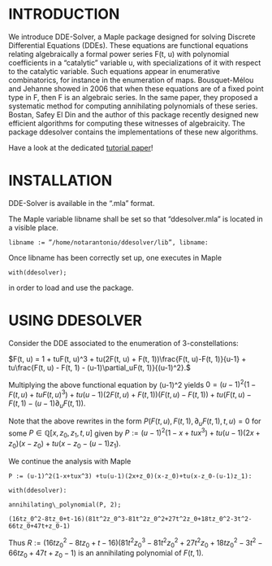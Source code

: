 # **INTRODUCTION**

We introduce DDE-Solver, a Maple package designed for solving Discrete Differential
Equations (DDEs). These equations are functional equations relating algebraically a formal
power series F(t, u) with polynomial coefficients in a “catalytic” variable u, with
specializations of it with respect to the catalytic variable. Such equations appear in
enumerative combinatorics, for instance in the enumeration of maps. Bousquet-Mélou and
Jehanne showed in 2006 that when these equations are of a fixed point type in F, then F is
an algebraic series. In the same paper, they proposed a systematic method for computing
annihilating polynomials of these series. Bostan, Safey El Din and the author of this package
recently designed new efficient algorithms for computing these witnesses of algebraicity. 
The package ddesolver contains the implementations of these new algorithms.

Have a look at the dedicated [tutorial paper](https://mathexp.eu/notarantonio/papers/ddesolver.pdf)!   


# **INSTALLATION**

DDE-Solver is available in the “.mla” format.

The Maple variable libname shall be set so that “ddesolver.mla” is
located in a visible place.

```
libname := ”/home/notarantonio/ddesolver/lib”, libname:
```

Once libname has been correctly set up, one executes in Maple

```
with(ddesolver);
```

in order to load and use the package.


# **USING DDESOLVER**

  Consider the DDE associated to the enumeration of 3-constellations:
    
   $F(t, u) = 1 + tuF(t, u)^3 + tu(2F(t, u) + F(t, 1))\frac{F(t, u)-F(t, 1)}{u-1}
            + tu\frac{F(t, u) - F(t, 1) - (u-1)\partial_uF(t, 1)}{(u-1)^2}.$
            
  Multiplying the above functional equation by (u-1)^2 yields
     $0=(u-1)^2(1-F(t, u) + tuF(t, u)^3) + tu(u-1)(2F(t, u) + F(t, 1))(F(t, u)-F(t, 1))
      +  tu(F(t, u) - F(t, 1) - (u-1)\partial_uF(t, 1)).$
      
  Note that the above rewrites in the form $P(F(t, u), F(t, 1), \partial_uF(t, 1), t, u)=0$
  for some $P\in\mathbb{Q}[x, z_0, z_1, t, u]$ given by
    $P := (u-1)^2(1-x+tux^3) +tu(u-1)(2x+z_0)(x-z_0)+tu(x-z_0-(u-1)z_1)$.
    
  We continue the analysis with Maple
    
    P := (u-1)^2(1-x+tux^3) +tu(u-1)(2x+z_0)(x-z_0)+tu(x-z_0-(u-1)z_1):
    
    with(ddesolver):

    annihilating\_polynomial(P, 2);
 
    (16tz_0^2-8tz_0+t-16)(81t^2z_0^3-81t^2z_0^2+27t^2z_0+18tz_0^2-3t^2-66tz_0+47t+z_0-1)

  Thus $R := (16tz_0^2-8tz_0+t-16)(81t^2z_0^3-81t^2z_0^2+27t^2z_0+18tz_0^2-3t^2-66
    tz_0+47t+z_0-1)$ is an annihilating polynomial of $F(t, 1)$.
 

